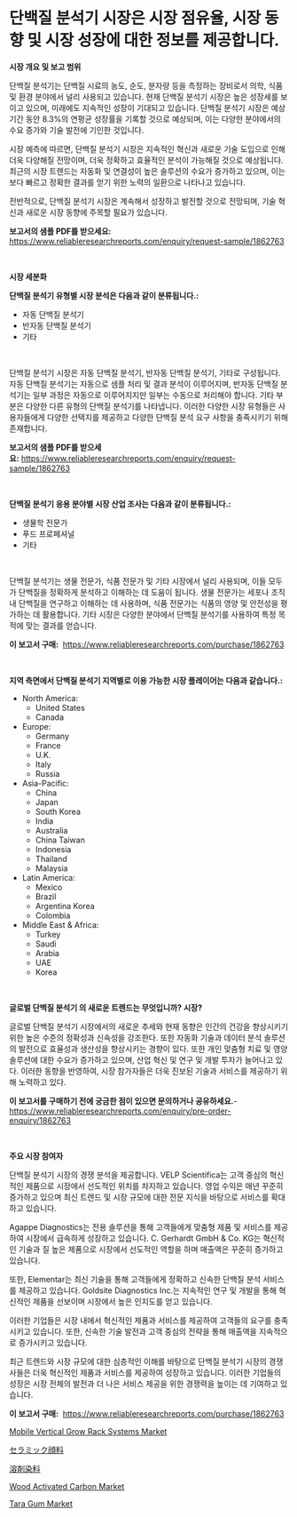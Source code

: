 <p><h1>단백질 분석기 시장은 시장 점유율, 시장 동향 및 시장 성장에 대한 정보를 제공합니다.</h1></p><p><strong>시장 개요 및 보고 범위</strong></p>
<p><p>단백질 분석기는 단백질 시료의 농도, 순도, 분자량 등을 측정하는 장비로서 의학, 식품 및 환경 분야에서 널리 사용되고 있습니다. 현재 단백질 분석기 시장은 높은 성장세를 보이고 있으며, 미래에도 지속적인 성장이 기대되고 있습니다. 단백질 분석기 시장은 예상 기간 동안 8.3%의 연평균 성장률을 기록할 것으로 예상되며, 이는 다양한 분야에서의 수요 증가와 기술 발전에 기인한 것입니다.</p><p>시장 예측에 따르면, 단백질 분석기 시장은 지속적인 혁신과 새로운 기술 도입으로 인해 더욱 다양해질 전망이며, 더욱 정확하고 효율적인 분석이 가능해질 것으로 예상됩니다. 최근의 시장 트렌드는 자동화 및 연결성이 높은 솔루션의 수요가 증가하고 있으며, 이는 보다 빠르고 정확한 결과를 얻기 위한 노력의 일환으로 나타나고 있습니다.</p><p>전반적으로, 단백질 분석기 시장은 계속해서 성장하고 발전할 것으로 전망되며, 기술 혁신과 새로운 시장 동향에 주목할 필요가 있습니다.</p></p>
<p><strong>보고서의 샘플 PDF를 받으세요:</strong> <a href="https://www.reliableresearchreports.com/enquiry/request-sample/1862763">https://www.reliableresearchreports.com/enquiry/request-sample/1862763</a></p>
<p>&nbsp;</p>
<p><strong>시장 세분화</strong></p>
<p><strong>단백질 분석기 유형별 시장 분석은 다음과 같이 분류됩니다.:</strong></p>
<p><ul><li>자동 단백질 분석기</li><li>반자동 단백질 분석기</li><li>기타</li></ul></p>
<p>&nbsp;</p>
<p><p>단백질 분석기 시장은 자동 단백질 분석기, 반자동 단백질 분석기, 기타로 구성됩니다. 자동 단백질 분석기는 자동으로 샘플 처리 및 결과 분석이 이루어지며, 반자동 단백질 분석기는 일부 과정은 자동으로 이루어지지만 일부는 수동으로 처리해야 합니다. 기타 부분은 다양한 다른 유형의 단백질 분석기를 나타냅니다. 이러한 다양한 시장 유형들은 사용자들에게 다양한 선택지를 제공하고 다양한 단백질 분석 요구 사항을 충족시키기 위해 존재합니다.</p></p>
<p><strong>보고서의 샘플 PDF를 받으세요:</strong>&nbsp;<a href="https://www.reliableresearchreports.com/enquiry/request-sample/1862763">https://www.reliableresearchreports.com/enquiry/request-sample/1862763</a></p>
<p>&nbsp;</p>
<p><strong> 단백질 분석기 응용 분야별 시장 산업 조사는 다음과 같이 분류됩니다.:</strong></p>
<p><ul><li>생물학 전문가</li><li>푸드 프로페셔널</li><li>기타</li></ul></p>
<p>&nbsp;</p>
<p><p>단백질 분석기는 생물 전문가, 식품 전문가 및 기타 시장에서 널리 사용되며, 이들 모두가 단백질을 정확하게 분석하고 이해하는 데 도움이 됩니다. 생물 전문가는 세포나 조직 내 단백질을 연구하고 이해하는 데 사용하며, 식품 전문가는 식품의 영양 및 안전성을 평가하는 데 활용합니다. 기타 시장은 다양한 분야에서 단백질 분석기를 사용하여 특정 목적에 맞는 결과를 얻습니다.</p></p>
<p><strong>이 보고서 구매:</strong>&nbsp; <a href="https://www.reliableresearchreports.com/purchase/1862763">https://www.reliableresearchreports.com/purchase/1862763</a></p>
<p>&nbsp;</p>
<p><strong>지역 측면에서 단백질 분석기 지역별로 이용 가능한 시장 플레이어는 다음과 같습니다.:</strong></p>
<p><ul>
    <li>
        North America:
        <ul>
            <li>United States</li>
            <li>Canada</li>
        </ul>
    </li>
    <li>
        Europe:
        <ul>
            <li>Germany</li>
            <li>France</li>
            <li>U.K.</li>
            <li>Italy</li>
            <li>Russia</li>
        </ul>
    </li>
    <li>
        Asia-Pacific:
        <ul>
            <li>China</li>
            <li>Japan</li>
            <li>South Korea</li>
            <li>India</li>
            <li>Australia</li>
            <li>China Taiwan</li>
            <li>Indonesia</li>
            <li>Thailand</li>
            <li>Malaysia</li>
        </ul>
    </li>
    <li>
        Latin America:
        <ul>
            <li>Mexico</li>
            <li>Brazil</li>
            <li>Argentina Korea</li>
            <li>Colombia</li>
        </ul>
    </li>
    <li>
        Middle East & Africa:
        <ul>
            <li>Turkey</li>
            <li>Saudi</li>
            <li>Arabia</li>
            <li>UAE</li>
            <li>Korea</li>
        </ul>
    </li>
    </ul></p>
<p>&nbsp;</p>
<p><strong>글로벌 단백질 분석기 의 새로운 트렌드는 무엇입니까? 시장?</strong></p>
<p><p>글로벌 단백질 분석기 시장에서의 새로운 추세와 현재 동향은 인간의 건강을 향상시키기 위한 높은 수준의 정확성과 신속성을 강조한다. 또한 자동화 기술과 데이터 분석 솔루션의 발전으로 효율성과 생산성을 향상시키는 경향이 있다. 또한 개인 맞춤형 치료 및 영양 솔루션에 대한 수요가 증가하고 있으며, 산업 혁신 및 연구 및 개발 투자가 늘어나고 있다. 이러한 동향을 반영하여, 시장 참가자들은 더욱 진보된 기술과 서비스를 제공하기 위해 노력하고 있다.</p></p>
<p><strong>이 보고서를 구매하기 전에 궁금한 점이 있으면 문의하거나 공유하세요.</strong>- <a href="https://www.reliableresearchreports.com/enquiry/pre-order-enquiry/1862763">https://www.reliableresearchreports.com/enquiry/pre-order-enquiry/1862763</a></p>
<p>&nbsp;</p>
<p><strong>주요 시장 참여자</strong></p>
<p><p>단백질 분석기 시장의 경쟁 분석을 제공합니다. VELP Scientifica는 고객 중심의 혁신적인 제품으로 시장에서 선도적인 위치를 차지하고 있습니다. 영업 수익은 매년 꾸준히 증가하고 있으며 최신 트렌드 및 시장 규모에 대한 전문 지식을 바탕으로 서비스를 확대하고 있습니다.</p><p>Agappe Diagnostics는 전용 솔루션을 통해 고객들에게 맞춤형 제품 및 서비스를 제공하여 시장에서 급속하게 성장하고 있습니다. C. Gerhardt GmbH & Co. KG는 혁신적인 기술과 질 높은 제품으로 시장에서 선도적인 역할을 하며 매출액은 꾸준히 증가하고 있습니다.</p><p>또한, Elementar는 최신 기술을 통해 고객들에게 정확하고 신속한 단백질 분석 서비스를 제공하고 있습니다. Goldsite Diagnostics Inc.는 지속적인 연구 및 개발을 통해 혁신적인 제품을 선보이며 시장에서 높은 인지도를 얻고 있습니다.</p><p>이러한 기업들은 시장 내에서 혁신적인 제품과 서비스를 제공하여 고객들의 요구를 충족시키고 있습니다. 또한, 신속한 기술 발전과 고객 중심의 전략을 통해 매출액을 지속적으로 증가시키고 있습니다.</p><p>최근 트렌드와 시장 규모에 대한 심층적인 이해를 바탕으로 단백질 분석기 시장의 경쟁사들은 더욱 혁신적인 제품과 서비스를 제공하여 성장하고 있습니다. 이러한 기업들의 성장은 시장 전체의 발전과 더 나은 서비스 제공을 위한 경쟁력을 높이는 데 기여하고 있습니다.</p></p>
<p><strong>이 보고서 구매:</strong>&nbsp;&nbsp;<a href="https://www.reliableresearchreports.com/purchase/1862763">https://www.reliableresearchreports.com/purchase/1862763</a></p>
<p><p><a href="https://florentine-yuzu-f42.notion.site/Mobile-Vertical-Grow-Rack-Systems-Market-Size-Growing-and-Forecasted-for-period-from-2024-2031-and-5be9f3bf421f468fa257700c48cd6303">Mobile Vertical Grow Rack Systems Market</a></p><p><a href="https://github.com/xnljig2898992/Market-Research-Report-List-1/blob/main/2051039192241.md">セラミック顔料</a></p><p><a href="https://github.com/adcxff01450218/Market-Research-Report-List-1/blob/main/3130604192242.md">溶剤染料</a></p><p><a href="https://github.com/PeterParrish5/Market-Research-Report-List-3/blob/main/wood-activated-carbon-market.md">Wood Activated Carbon Market</a></p><p><a href="https://view.publitas.com/reportprime-1/global-tara-gum-market-by-types-applications-and-major-players-with-regional-growth-rate-analysis-and-development-situation-from-2024-to-2031/">Tara Gum Market</a></p></p>

